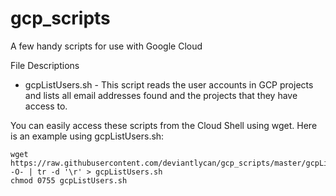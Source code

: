 # gcp_scripts
A few handy scripts for use with Google Cloud

File Descriptions
* gcpListUsers.sh - This script reads the user accounts in GCP projects and lists all email addresses found and the projects that they have access to.

You can easily access these scripts from the Cloud Shell using wget.  Here is an example using gcpListUsers.sh:

```
wget https://raw.githubusercontent.com/deviantlycan/gcp_scripts/master/gcpListUsers.sh -O- | tr -d '\r' > gcpListUsers.sh
chmod 0755 gcpListUsers.sh
```
